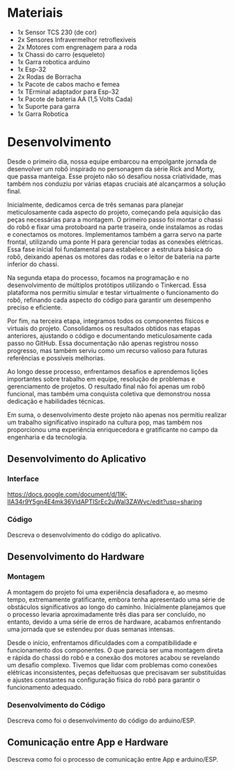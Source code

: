 
# Materiais
- 1x Sensor TCS 230 (de cor)
- 2x Sensores Infravermelhor retroflexiveis
- 2x Motores com engrenagem para a roda
- 1x Chassi do carro (esqueleto)
- 1x Garra robotica arduino
- 1x Esp-32
- 2x Rodas de Borracha
- 1x Pacote de cabos macho e femea
- 1x TErminal adaptador para Esp-32
- 1x Pacote de bateria AA (1,5 Volts Cada)
- 1x Suporte para garra
- 1x Garra Robotica

# Desenvolvimento

Desde o primeiro dia, nossa equipe embarcou na empolgante jornada de desenvolver um robô inspirado no personagem da série Rick and Morty, que passa manteiga. Esse projeto não só desafiou nossa criatividade, mas também nos conduziu por várias etapas cruciais até alcançarmos a solução final.

Inicialmente, dedicamos cerca de três semanas para planejar meticulosamente cada aspecto do projeto, começando pela aquisição das peças necessárias para a montagem. O primeiro passo foi montar o chassi do robô e fixar uma protoboard na parte traseira, onde instalamos as rodas e conectamos os motores. Implementamos também a garra servo na parte frontal, utilizando uma ponte H para gerenciar todas as conexões elétricas. Essa fase inicial foi fundamental para estabelecer a estrutura básica do robô, deixando apenas os motores das rodas e o leitor de bateria na parte inferior do chassi.

Na segunda etapa do processo, focamos na programação e no desenvolvimento de múltiplos protótipos utilizando o Tinkercad. Essa plataforma nos permitiu simular e testar virtualmente o funcionamento do robô, refinando cada aspecto do código para garantir um desempenho preciso e eficiente.

Por fim, na terceira etapa, integramos todos os componentes físicos e virtuais do projeto. Consolidamos os resultados obtidos nas etapas anteriores, ajustando o código e documentando meticulosamente cada passo no GitHub. Essa documentação não apenas registrou nosso progresso, mas também serviu como um recurso valioso para futuras referências e possíveis melhorias.

Ao longo desse processo, enfrentamos desafios e aprendemos lições importantes sobre trabalho em equipe, resolução de problemas e gerenciamento de projetos. O resultado final não foi apenas um robô funcional, mas também uma conquista coletiva que demonstrou nossa dedicação e habilidades técnicas.

Em suma, o desenvolvimento deste projeto não apenas nos permitiu realizar um trabalho significativo inspirado na cultura pop, mas também nos proporcionou uma experiência enriquecedora e gratificante no campo da engenharia e da tecnologia.

## Desenvolvimento do Aplicativo


### Interface
https://docs.google.com/document/d/1lK-IIA34r9Y5gn4E4mk36VldAPTISrEc2uWal3ZAWvc/edit?usp=sharing

### Código

Descreva o desenvolvimento do código do aplicativo.

## Desenvolvimento do Hardware


### Montagem

A montagem do projeto foi uma experiência desafiadora e, ao mesmo tempo, extremamente gratificante, embora tenha apresentado uma série de obstáculos significativos ao longo do caminho. Inicialmente planejamos que o processo levaria aproximadamente três dias para ser concluído, no entanto, devido a uma série de erros de hardware, acabamos enfrentando uma jornada que se estendeu por duas semanas intensas.

Desde o início, enfrentamos dificuldades com a compatibilidade e funcionamento dos componentes. O que parecia ser uma montagem direta e rápida do chassi do robô e a conexão dos motores acabou se revelando um desafio complexo. Tivemos que lidar com problemas como conexões elétricas inconsistentes, peças defeituosas que precisavam ser substituídas e ajustes constantes na configuração física do robô para garantir o funcionamento adequado.

### Desenvolvimento do Código

Descreva como foi o desenvolvimento do código do arduino/ESP.

## Comunicação entre App e Hardware

Descreva como foi o processo de comunicação entre App e arduino/ESP.
